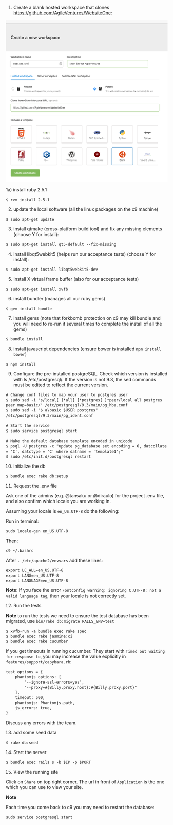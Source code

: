 1) Create a blank hosted workspace that clones https://github.com/AgileVentures/WebsiteOne:

![](images/Screenshot%202016-05-25%2008.40.44.png)

1a) install ruby 2.5.1

```
$ rvm install 2.5.1
```

2) update the local software (all the linux packages on the c9 machine)

```
$ sudo apt-get update

```

3) install qtmake (cross-platform build tool) and fix any missing elements (choose Y for install):

```
$ sudo apt-get install qt5-default --fix-missing
```

4) install libqt5webkit5 (helps run our acceptance tests) (choose Y for install):

```
$ sudo apt-get install libqt5webkit5-dev
```

5) Install X virtual frame buffer (also for our acceptance tests)

```
$ sudo apt-get install xvfb
```

6) install bundler (manages all our ruby gems)

```
$ gem install bundle
```

7) install gems (note that forkbomb protection on c9 may kill bundle and you will need to re-run it several times to complete the install of all the gems)

```
$ bundle install
```

8) install javascript dependencies (ensure bower is installed `npm install bower`)

```
$ npm install
```

9) Configure the pre-installed postgreSQL. Check which version is installed with ls /etc/postgresql/. If the version is not 9.3, the sed commands must be edited to reflect the current version.

```
# Change conf files to map your user to postgres user
$ sudo sed -i 's/local[ ]*all[ ]*postgres[ ]*peer/local all postgres peer map=basic/' /etc/postgresql/9.3/main/pg_hba.conf
$ sudo sed -i "$ a\basic $USER postgres" /etc/postgresql/9.3/main/pg_ident.conf
    
# Start the service
$ sudo service postgresql start

# Make the default database template encoded in unicode
$ psql -U postgres -c "update pg_database set encoding = 6, datcollate = 'C', datctype = 'C' where datname = 'template1';"
$ sudo /etc/init.d/postgresql restart
```

10) initialize the db

```
$ bundle exec rake db:setup
```

11) Request the .env file
    
Ask one of the admins (e.g. @tansaku or @diraulo) for the project .env file, and also confirm which locale you are working in.

Assuming your locale is `en_US.UTF-8` do the following:

Run in terminal:

```
sudo locale-gen en_US.UTF-8
```

Then:

```
c9 ~/.bashrc
```

After `. /etc/apache2/envvars` add these lines:

```
export LC_ALL=en_US.UTF-8
export LANG=en_US.UTF-8
export LANGUAGE=en_US.UTF-8
```

**Note**: If you face the error `Fontconfig warning: ignoring C.UTF-8: not a valid language tag`, then your locale is not correctly set. 

12) Run the tests

**Note** to run the tests we need to ensure the test database has been migrated, use `bin/rake db:migrate RAILS_ENV=test`

```
$ xvfb-run -a bundle exec rake spec
$ bundle exec rake jasmine:ci
$ bundle exec rake cucumber
```

If you get timeouts in running cucumber. They start with `Timed out waiting for response to`, you may increase the value explicitly in `features/support/capybara.rb`:
```
test_options = {
    phantomjs_options: [
        '--ignore-ssl-errors=yes',
        "--proxy=#{Billy.proxy.host}:#{Billy.proxy.port}"
    ],
    timeout: 500,
    phantomjs: Phantomjs.path,
    js_errors: true,
}
```

Discuss any errors with the team.

13) add some seed data

```
$ rake db:seed
```

14) Start the server

```
$ bundle exec rails s -b $IP -p $PORT
```
    
15) View the running site 

Click on `Share` on top right corner. The url in front of `Application` is the one which you can use to view your site.


**Note**

Each time you come back to c9 you may need to restart the database:

```
sudo service postgresql start
```
